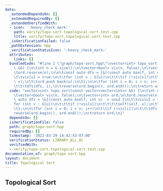 ```yaml
---
data:
  _extendedDependsOn: []
  _extendedRequiredBy: []
  _extendedVerifiedWith:
  - icon: ':heavy_check_mark:'
    path: verify/topo-sort.topological-sort.test.cpp
    title: verify/topo-sort.topological-sort.test.cpp
  _isVerificationFailed: false
  _pathExtension: hpp
  _verificationStatusIcon: ':heavy_check_mark:'
  attributes:
    links: []
  bundledCode: "#line 1 \"graph/topo-sort.hpp\"\nvector<int> topo_sort(const vector<vector<int>>\
    \ &G) {\n\tint n = G.size();\n\tvector<bool> vis(n, false);\n\tvector<int> ord;\n\
    \tord.reserve(n);\n\n\tconst auto dfs = [&](const auto &self, int u) -> void {\n\
    \t\tvis[u] = true;\n\t\tfor (int v : G[u])\n\t\t\tif (!vis[v])\n\t\t\t\tself(self,\
    \ v);\n\t\tord.push_back(u);\n\t};\n\n\tfor (int i = 0; i < n; i++)\n\t\tif (!vis[i])\n\
    \t\t\tdfs(dfs, i);\n\treverse(ord.begin(), ord.end());\n\treturn ord;\n}\n"
  code: "vector<int> topo_sort(const vector<vector<int>> &G) {\n\tint n = G.size();\n\
    \tvector<bool> vis(n, false);\n\tvector<int> ord;\n\tord.reserve(n);\n\n\tconst\
    \ auto dfs = [&](const auto &self, int u) -> void {\n\t\tvis[u] = true;\n\t\t\
    for (int v : G[u])\n\t\t\tif (!vis[v])\n\t\t\t\tself(self, v);\n\t\tord.push_back(u);\n\
    \t};\n\n\tfor (int i = 0; i < n; i++)\n\t\tif (!vis[i])\n\t\t\tdfs(dfs, i);\n\t\
    reverse(ord.begin(), ord.end());\n\treturn ord;\n}"
  dependsOn: []
  isVerificationFile: false
  path: graph/topo-sort.hpp
  requiredBy: []
  timestamp: '2022-03-29 14:42:43-07:00'
  verificationStatus: LIBRARY_ALL_AC
  verifiedWith:
  - verify/topo-sort.topological-sort.test.cpp
documentation_of: graph/topo-sort.hpp
layout: document
title: Topological Sort
---
```


## Topological Sort